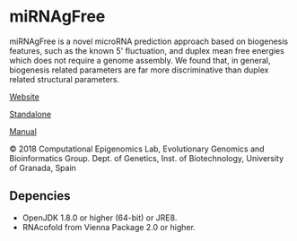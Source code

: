 # miRNAgFree

miRNAgFree is a novel microRNA prediction approach based on biogenesis features, such as the known 5' fluctuation, and duplex mean free energies which does not require a genome assembly. We found that, in general, biogenesis related parameters are far more discriminative than duplex related structural parameters.

[Website](http://bioinfo2.ugr.es:8080/ceUGR/mirnagfree/)

[Standalone](http://bioinfo2.ugr.es:8080/ceUGR/wp-content/uploads/2017/08/miRNAgFree.zip)

[Manual](http://bioinfo2.ugr.es:8080/ceUGR/wp-content/uploads/2017/08/miRg_man25Sept.pdf)

© 2018 Computational Epigenomics Lab, Evolutionary Genomics and Bioinformatics Group. Dept. of Genetics, Inst. of Biotechnology, University of Granada, Spain

## Depencies
* OpenJDK 1.8.0 or higher (64-bit) or JRE8.
* RNAcofold from Vienna Package 2.0 or higher.

